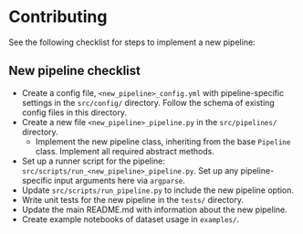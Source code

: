 # Contributing

See the following checklist for steps to implement a new pipeline:

## New pipeline checklist

- Create a config file, `<new_pipeline>_config.yml` with pipeline-specific settings in the `src/config/` directory. Follow the schema of existing config files in this directory.
- Create a new file `<new_pipeline>_pipeline.py` in the `src/pipelines/` directory.
  - Implement the new pipeline class, inheriting from the base `Pipeline` class. Implement all required abstract methods.
- Set up a runner script for the pipeline: `src/scripts/run_<new_pipeline>_pipeline.py`. Set up any pipeline-specific input arguments here via `argparse`.
- Update `src/scripts/run_pipeline.py` to include the new pipeline option.
- Write unit tests for the new pipeline in the `tests/` directory.
- Update the main README.md with information about the new pipeline.
- Create example notebooks of dataset usage in `examples/`.
